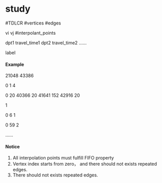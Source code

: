 # study
#TDLCR
#vertices #edges

vi vj #interpolant_points

dpt1 travel_time1 dpt2 travel_time2 ...... 

label

#### Example

21048 43386

0 1 4

0 20 40366 20 41641 152 42916 20 

1

0 6 1

0 59 
2

......
#### Notice

1. All interpolation points must fulfill FIFO property
2. Vertex index starts from zero， and there should not exists repeated edges.
3. There should not exists repeated edges.

